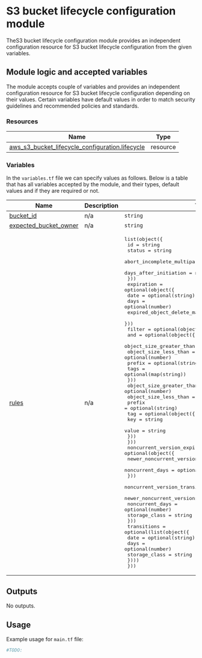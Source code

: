 # S3 bucket lifecycle configuration module

TheS3 bucket lifecycle configuration module provides an independent configuration resource for S3 bucket lifecycle configuration from the given variables.

## Module logic and accepted variables

The module accepts couple of variables and provides an independent configuration resource for S3 bucket lifecycle configuration depending on their values. Certain variables have default values in order to match security guidelines and recommended policies and standards.

### Resources

| Name | Type |
|------|------|
| [aws_s3_bucket_lifecycle_configuration.lifecycle](https://registry.terraform.io/providers/hashicorp/aws/latest/docs/resources/s3_bucket_lifecycle_configuration) | resource |


### Variables

In the `variables.tf` file we can specify values as follows. Below is a table that has all variables accepted by the module, and their types, default values and if they are required or not.

| Name | Description | Type | Default | Required |
|------|-------------|------|---------|:--------:|
| <a name="input_bucket_id"></a> [bucket\_id](#input\_bucket\_id) | n/a | `string` | n/a | yes |
| <a name="input_expected_bucket_owner"></a> [expected\_bucket\_owner](#input\_expected\_bucket\_owner) | n/a | `string` | `null` | no |
| <a name="input_rules"></a> [rules](#input\_rules) | n/a | <pre>list(object({<br>    id     = string<br>    status = string<br>    abort_incomplete_multipart_upload = optional(object({<br>      days_after_initiation = number<br>    }))<br>    expiration = optional(object({<br>      date                         = optional(string)<br>      days                         = optional(number)<br>      expired_object_delete_marker = optional(bool)<br>    }))<br>    filter = optional(object({<br>      and = optional(object({<br>        object_size_greater_than = optional(number)<br>        object_size_less_than    = optional(number)<br>        prefix                   = optional(string)<br>        tags                     = optional(map(string))<br>      }))<br>      object_size_greater_than = optional(number)<br>      object_size_less_than    = optional(number)<br>      prefix                   = optional(string)<br>      tag = optional(object({<br>        key   = string<br>        value = string<br>      }))<br>    }))<br>    noncurrent_version_expiration = optional(object({<br>      newer_noncurrent_versions = optional(number)<br>      noncurrent_days           = optional(number)<br>    }))<br>    noncurrent_version_transition = optional(object({<br>      newer_noncurrent_versions = optional(number)<br>      noncurrent_days           = optional(number)<br>      storage_class             = string<br>    }))<br>    transitions = optional(list(object({<br>      date          = optional(string)<br>      days          = optional(number)<br>      storage_class = string<br>    })))<br>  }))</pre> | n/a | yes |


## Outputs

No outputs.

## Usage

Example usage for `main.tf` file:

```terraform
#TODO:
```
